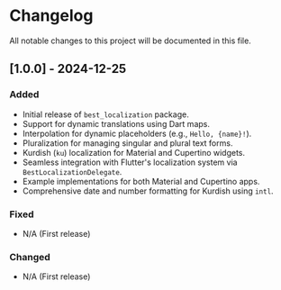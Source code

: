 # Changelog

All notable changes to this project will be documented in this file.

## [1.0.0] - 2024-12-25
### Added
- Initial release of `best_localization` package.
- Support for dynamic translations using Dart maps.
- Interpolation for dynamic placeholders (e.g., `Hello, {name}!`).
- Pluralization for managing singular and plural text forms.
- Kurdish (`ku`) localization for Material and Cupertino widgets.
- Seamless integration with Flutter's localization system via `BestLocalizationDelegate`.
- Example implementations for both Material and Cupertino apps.
- Comprehensive date and number formatting for Kurdish using `intl`.

### Fixed
- N/A (First release)

### Changed
- N/A (First release)

